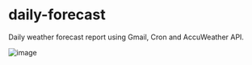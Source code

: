 # daily-forecast
Daily weather forecast report using Gmail, Cron and AccuWeather API.

![image](https://user-images.githubusercontent.com/77109037/144071746-85a91d71-d49f-4303-9690-5287e72356b8.png)


